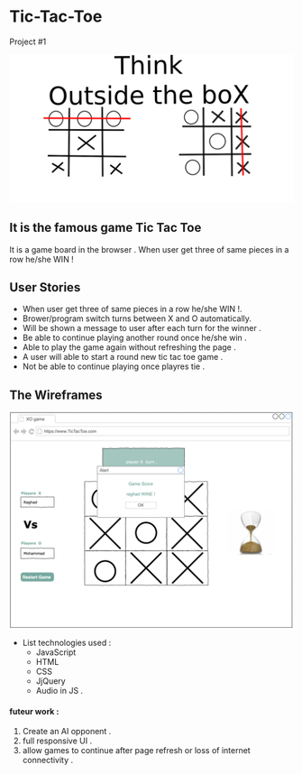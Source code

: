 # Tic-Tac-Toe
Project #1

![Tic Tac Toe Logo](/imgs/logo.png)

## It is the famous game Tic Tac Toe

It is a game board in the browser . 
When user get three of same pieces in a row he/she  WIN !




## User Stories

* When user get three of same pieces in a row he/she  WIN !.
* Brower/program switch turns between X and O automatically.
* Will be shown a message to user after each turn for the winner .
* Be able to continue playing another round once he/she win .
* Able to play the game again without refreshing the page . 
* A user will able to start a round new tic tac toe game . 
* Not be able to continue playing once playres tie .



## The Wireframes
![wireframes](/imgs/wireframes.png)


- List technologies used :
  - JavaScript
  - HTML 
  - CSS
  - JjQuery
  - Audio in JS .


#### futeur work :
 1. Create an AI opponent .
 2. full responsive UI . 
 3. allow games to continue after page refresh or loss of internet connectivity .

